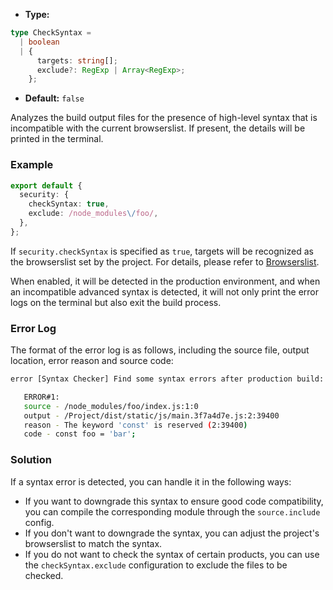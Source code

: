- **Type:**

```ts
type CheckSyntax =
  | boolean
  | {
      targets: string[];
      exclude?: RegExp | Array<RegExp>;
    };
```

- **Default:** `false`

Analyzes the build output files for the presence of high-level syntax that is incompatible with the current browserslist. If present, the details will be printed in the terminal.

### Example

```ts
export default {
  security: {
    checkSyntax: true,
    exclude: /node_modules\/foo/,
  },
};
```

If `security.checkSyntax` is specified as `true`, targets will be recognized as the browserslist set by the project. For details, please refer to [Browserslist](https://modernjs.dev/builder/zh/guide/advanced/browser-compatibility.html).

When enabled, it will be detected in the production environment, and when an incompatible advanced syntax is detected, it will not only print the error logs on the terminal but also exit the build process.

### Error Log

The format of the error log is as follows, including the source file, output location, error reason and source code:

```bash
error [Syntax Checker] Find some syntax errors after production build:

   ERROR#1:
   source - /node_modules/foo/index.js:1:0
   output - /Project/dist/static/js/main.3f7a4d7e.js:2:39400
   reason - The keyword 'const' is reserved (2:39400)
   code - const foo = 'bar';
```

### Solution

If a syntax error is detected, you can handle it in the following ways:

- If you want to downgrade this syntax to ensure good code compatibility, you can compile the corresponding module through the `source.include` config.
- If you don't want to downgrade the syntax, you can adjust the project's browserslist to match the syntax.
- If you do not want to check the syntax of certain products, you can use the `checkSyntax.exclude` configuration to exclude the files to be checked.
